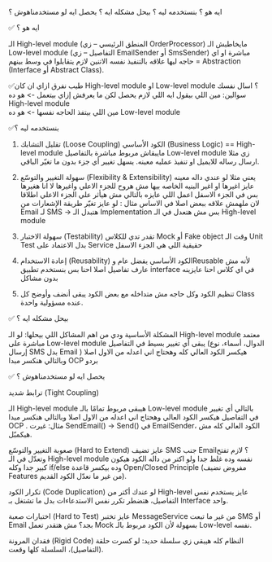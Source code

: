ايه هو ؟ بنستخدمه ليه ؟ بيحل مشكله ايه ؟ يحصل ايه لو مستخدمناهوش ؟ 


  ✅ ايه هو ؟
  
الـ High-level module (المنطق الرئيسي – زي OrderProcessor) مايخاطبش الـ Low-level module (التفاصيل – زي EmailSender أو SmsSender) مباشرة او اي حاجه ليها علاقه بالتنفيذ نفسه 
الاتنين لازم يتقابلوا في وسط بينهم = Abstraction (Interface أو Abstract Class).

 ✅طيب نفرق ازاي ان كان High-level module او Low-level module ؟
اسال نفسك سوالين:
مين اللي بيقول ايه اللي لازم يحصل لكن ما يعرفش إزاي بيتعمل -> هو ده High-level module  
مين اللي بيتفذ الحاجه نفسها ->  هو ده Low-level module 



  ✅بنستخدمه ليه ؟
  1.	تقليل التشابك (Loose Coupling)
الكود الأساسي (Business Logic) == High-level module  مايبقاش مربوط مباشرة بالتفاصيل Low-level module  زي مثلا ارسال رساله للايميل او تنفيذ عمليه معينه.
يسهل تغيير أي جزء بدون ما تغيّر الباقي.


2.	سهولة التغيير والتوسّع (Flexibility & Extensibility)
يعني مثلا لو عندي داله معينه عايز اغيرها او اغير البنيه الخاصه بيها مش هروح للجزء الاعلي واغيرها لا انا هغيرها بس في الجزء الاسفل اعمل اللي عايزه بالتالي مش هيأثر علي الجزء الاعلي اطلاقا لان ملهمش علاقه ببعض اصلا في الاساس 
مثال : لو عايز تغيّر طريقة الإشعارات من Email لـ SMS → هتبدل  الـ Implementation بس مش هتعدل في الـ  High-level module

3.	سهولة الاختبار (Testability)
	تقدر تدي للكلاس Mock أو Fake object وقت الـ Unit Test بدل الاعتماد على Service حقيقية اللي هي الجزء الاسفل 


4.	إعادة الاستخدام (Reusability)
	الكود الأساسي يفضل عام وReusable لأنه مش عارف تفاصيل اصلا احنا بس بنستخدم تطبيق interface في اي كلاس احنا عايزينه بدون مشاكل 

5.	تنظيم الكود وكل حاجه مش متداخله مع بعض
	الكود يبقى أنضف وأوضح كل Class عنده مسؤولية واحدة.


 ✅ بيحل مشكله ايه ؟
 
المشكلة الأساسية ودي من اهم المشاكل اللي بيحلها:
لو الـ High-level module  معتمد مباشرة على Low-level module يبقى أي تغيير بسيط في التفاصيل (الدوال، أسماء، نوع إرسال SMS بدل Email ) هيكسر الكود العالي كله وهحتاج اني اعدله من الاول اصلا وبالتالي هنكسر مبدا OCP بردو



 ✅ يحصل ايه لو مستخدمناهوش ؟ 

 ترابط شديد (Tight Coupling)

الـ High-level module  هيبقى مربوط تمامًا بالـ Low-level module بالتالي أي تغيير في التفاصيل هيكسر الكود العالي وهحتاج اني اعدله من الاول اصلا وبالتالي هنكسر مبدا OCP 
. مثال: غيرت SendEmail() → Send() في EmailSender، الكود العالي كله مش هيكمبّل.

 صعوبة التغيير والتوسّع (Hard to Extend)
عايز تضيف SMS جنب Email؟  لازم تفتح وتعدّل في الـ High-level module نفسه وده غلط جدا ولو اكتر من داله الكود هيكون كبير جدا وكله if/else
وده بيكسر قاعدة Open/Closed Principle (مفروض نضيف Features من غير ما نعدّل الكود القديم).

 تكرار الكود (Code Duplication)
لو عندك أكتر من High-level عايز يستخدم نفس التفاصيل، هتضطر تكرر نفس الاستدعاءات بدل ما تشتغل بـ Interface واحد.

 اختبارات صعبة (Hard to Test)
عايز تختبر MessageService من غير ما تبعت SMS أو Email بجد؟  مش هتقدر تعمل Mock بسهولة لأن الكود مربوط بالـ Low-level نفسه.

 فقدان المرونة (Rigid Code)
النظام كله هيبقى زي سلسلة حديد: لو كسرت حلقة (التفاصيل)، السلسلة كلها وقعت.
